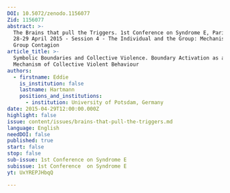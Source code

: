 ```yaml
---
DOI: 10.5072/zenodo.1156077
Zid: 1156077
abstract: >-
  The Brains that pull the Triggers. 1st Conference on Syndrome E, Paris IAS,
  28-29 April 2015 - Session 4 - The Individual and the Group: Mechanisms of
  Group Contagion
article_title: >-
  Symbolic Boundaries and Collective Violence. Boundary Activation as a Key
  Mechanism of Collective Violent Behaviour
authors:
  - firstname: Eddie
    is_institution: false
    lastname: Hartmann
    positions_and_institutions:
      - institution: University of Potsdam, Germany
date: 2015-04-29T12:00:00.000Z
highlight: false
issue: content/issues/brains-that-pull-the-triggers.md
language: English
needDOI: false
published: true
start: false
stop: false
sub-issue: 1st Conference on Syndrome E
subissue: 1st Conference  on Syndrome E
yt: UxYREPJHbqQ

---
```


<Youtube yt="UxYREPJHbqQ" caption="Symbolic Boundaries and Collective Violence. Boundary Activation as a Key Mechanism of Collective Violent Behaviour" start="false" stop="false"></Youtube>
